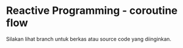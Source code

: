 # Reactive Programming - coroutine flow

Silakan lihat branch untuk berkas atau source code yang diinginkan.
